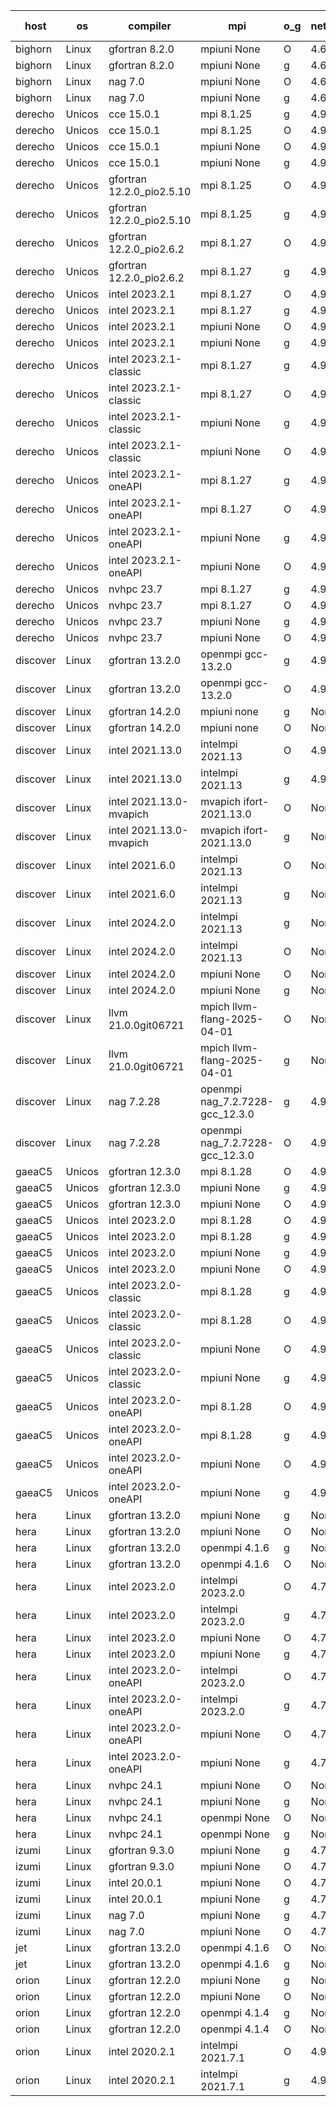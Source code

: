 

| host     | os       | compiler                              | mpi                      | o_g        | netcdf        | build       | u_pass          | u_fail          | s_pass            | s_fail            | e_pass             | e_fail             | nuopc_pass       | nuopc_fail       | artifacts link          |
|----------|----------|---------------------------------------|--------------------------|------------|---------------|-------------|-----------------|-----------------|-------------------|-------------------|--------------------|--------------------|------------------|------------------|-------------------------|
| bighorn | Linux | gfortran 8.2.0 | mpiuni None  | O | 4.6.1  | PASS | 12560 | 0 | 9 | 0 | 42 | 0 | None | None | <a href="https://github.com/esmf-org/esmf-test-artifacts/tree/06cacc33f769ced2427689bab67a60ca460fdf0d/develop/gfortran/8.2.0/O/mpiuni/None" target="_blank">06cacc3</a> | 
| bighorn | Linux | gfortran 8.2.0 | mpiuni None  | g | 4.6.1  | PASS | 12560 | 0 | 9 | 0 | 42 | 0 | None | None | <a href="https://github.com/esmf-org/esmf-test-artifacts/tree/321fbbc37d5d2f4d780c0ae9a40f6f03ed47fee8/develop/gfortran/8.2.0/g/mpiuni/None" target="_blank">321fbbc</a> | 
| bighorn | Linux | nag 7.0 | mpiuni None  | O | 4.6.1  | PASS | 12560 | 0 | 9 | 0 | 42 | 0 | None | None | <a href="https://github.com/esmf-org/esmf-test-artifacts/tree/cf562b4fe48ac2a0228a8f2058c44cdc1480935e/develop/nag/7.0/O/mpiuni/None" target="_blank">cf562b4</a> | 
| bighorn | Linux | nag 7.0 | mpiuni None  | g | 4.6.1  | PASS | 12560 | 0 | 9 | 0 | 42 | 0 | None | None | <a href="https://github.com/esmf-org/esmf-test-artifacts/tree/c9d83d97d9c5b7929ad5452876c134d6e6d5c235/develop/nag/7.0/g/mpiuni/None" target="_blank">c9d83d9</a> | 
| derecho | Unicos | cce 15.0.1 | mpi 8.1.25  | g | 4.9.2  | PASS | 14030 | 199 | 51 | 0 | 80 | 0 | 57 | 0 | <a href="https://github.com/esmf-org/esmf-test-artifacts/tree/4d4c939761ba64687da2c476816c06ef74607a9a/develop/cce/15.0.1/g/mpi/8.1.25" target="_blank">4d4c939</a> | 
| derecho | Unicos | cce 15.0.1 | mpi 8.1.25  | O | 4.9.2  | PASS | 14150 | 79 | 51 | 0 | 80 | 0 | 57 | 0 | <a href="https://github.com/esmf-org/esmf-test-artifacts/tree/f1252ff75cf3c36ecd2f5b7ba61598322fc79a2b/develop/cce/15.0.1/O/mpi/8.1.25" target="_blank">f1252ff</a> | 
| derecho | Unicos | cce 15.0.1 | mpiuni None  | O | 4.9.2  | PASS | 12324 | 236 | 9 | 0 | 42 | 0 | None | None | <a href="https://github.com/esmf-org/esmf-test-artifacts/tree/43eb2a088eb523e4363920a41944d41ef0c76e16/develop/cce/15.0.1/O/mpiuni/None" target="_blank">43eb2a0</a> | 
| derecho | Unicos | cce 15.0.1 | mpiuni None  | g | 4.9.2  | PASS | 12483 | 77 | 9 | 0 | 42 | 0 | None | None | <a href="https://github.com/esmf-org/esmf-test-artifacts/tree/3b37fc7731e686481a94dc6a1c5eab49c4f92f22/develop/cce/15.0.1/g/mpiuni/None" target="_blank">3b37fc7</a> | 
| derecho | Unicos | gfortran 12.2.0_pio2.5.10 | mpi 8.1.25  | O | 4.9.2  | PASS | 14229 | 0 | 51 | 0 | 80 | 0 | 57 | 0 | <a href="https://github.com/esmf-org/esmf-test-artifacts/tree/57609504ce5a2ef247f3d1c99df1b8805594e800/develop/gfortran/12.2.0_pio2.5.10/O/mpi/8.1.25" target="_blank">5760950</a> | 
| derecho | Unicos | gfortran 12.2.0_pio2.5.10 | mpi 8.1.25  | g | 4.9.2  | PASS | 14229 | 0 | 51 | 0 | 80 | 0 | 57 | 0 | <a href="https://github.com/esmf-org/esmf-test-artifacts/tree/3f7bf6a72ee981506a99e9803930a788e677321a/develop/gfortran/12.2.0_pio2.5.10/g/mpi/8.1.25" target="_blank">3f7bf6a</a> | 
| derecho | Unicos | gfortran 12.2.0_pio2.6.2 | mpi 8.1.27  | O | 4.9.2  | PASS | 14229 | 0 | 51 | 0 | 80 | 0 | 57 | 0 | <a href="https://github.com/esmf-org/esmf-test-artifacts/tree/ffd21cd8d5c1d1ca67abaf6b713c329b47bb33c9/develop/gfortran/12.2.0_pio2.6.2/O/mpi/8.1.27" target="_blank">ffd21cd</a> | 
| derecho | Unicos | gfortran 12.2.0_pio2.6.2 | mpi 8.1.27  | g | 4.9.2  | PASS | 14229 | 0 | 51 | 0 | 80 | 0 | 57 | 0 | <a href="https://github.com/esmf-org/esmf-test-artifacts/tree/57325ce72e587ca378e24b67d92f3533e1f0f049/develop/gfortran/12.2.0_pio2.6.2/g/mpi/8.1.27" target="_blank">57325ce</a> | 
| derecho | Unicos | intel 2023.2.1 | mpi 8.1.27  | O | 4.9.2  | PASS | 14229 | 0 | 51 | 0 | 80 | 0 | 58 | 0 | <a href="https://github.com/esmf-org/esmf-test-artifacts/tree/27edfe477fbc57608abe3c7566be5afee2d35c46/develop/intel/2023.2.1/O/mpi/8.1.27" target="_blank">27edfe4</a> | 
| derecho | Unicos | intel 2023.2.1 | mpi 8.1.27  | g | 4.9.2  | PASS | 14229 | 0 | 51 | 0 | 80 | 0 | 58 | 0 | <a href="https://github.com/esmf-org/esmf-test-artifacts/tree/dd473e64766a053599833de2b5ad0c2b0d8c5dfc/develop/intel/2023.2.1/g/mpi/8.1.27" target="_blank">dd473e6</a> | 
| derecho | Unicos | intel 2023.2.1 | mpiuni None  | O | 4.9.2  | PASS | 12560 | 0 | 9 | 0 | 42 | 0 | None | None | <a href="https://github.com/esmf-org/esmf-test-artifacts/tree/da4d1f9eaf56368ea157558c1286ff9d36fcb1db/develop/intel/2023.2.1/O/mpiuni/None" target="_blank">da4d1f9</a> | 
| derecho | Unicos | intel 2023.2.1 | mpiuni None  | g | 4.9.2  | PASS | 12560 | 0 | 9 | 0 | 42 | 0 | None | None | <a href="https://github.com/esmf-org/esmf-test-artifacts/tree/da5cad9a79301e1efb8fe602404681af2eabb031/develop/intel/2023.2.1/g/mpiuni/None" target="_blank">da5cad9</a> | 
| derecho | Unicos | intel 2023.2.1-classic | mpi 8.1.27  | g | 4.9.2  | PASS | 14229 | 0 | 51 | 0 | 80 | 0 | 57 | 0 | <a href="https://github.com/esmf-org/esmf-test-artifacts/tree/2e5d91558a082e9e28aeb77e3712a63d546a8319/develop/intel/2023.2.1-classic/g/mpi/8.1.27" target="_blank">2e5d915</a> | 
| derecho | Unicos | intel 2023.2.1-classic | mpi 8.1.27  | O | 4.9.2  | PASS | 14229 | 0 | 51 | 0 | 80 | 0 | 57 | 0 | <a href="https://github.com/esmf-org/esmf-test-artifacts/tree/d799e8c2d9b6a934057d405f90fad9bfd48ab1a5/develop/intel/2023.2.1-classic/O/mpi/8.1.27" target="_blank">d799e8c</a> | 
| derecho | Unicos | intel 2023.2.1-classic | mpiuni None  | g | 4.9.2  | PASS | 12560 | 0 | 9 | 0 | 42 | 0 | None | None | <a href="https://github.com/esmf-org/esmf-test-artifacts/tree/5ec56f81d73d739fea20cd54ef415a1d4322fc63/develop/intel/2023.2.1-classic/g/mpiuni/None" target="_blank">5ec56f8</a> | 
| derecho | Unicos | intel 2023.2.1-classic | mpiuni None  | O | 4.9.2  | PASS | 12560 | 0 | 9 | 0 | 42 | 0 | None | None | <a href="https://github.com/esmf-org/esmf-test-artifacts/tree/d51d3c58a34893a881d5882ff97303c4f005541c/develop/intel/2023.2.1-classic/O/mpiuni/None" target="_blank">d51d3c5</a> | 
| derecho | Unicos | intel 2023.2.1-oneAPI | mpi 8.1.27  | g | 4.9.2  | PASS | 14229 | 0 | 51 | 0 | 80 | 0 | 57 | 0 | <a href="https://github.com/esmf-org/esmf-test-artifacts/tree/ff20da346e885abefacc54a5ed3853517289c27f/develop/intel/2023.2.1-oneAPI/g/mpi/8.1.27" target="_blank">ff20da3</a> | 
| derecho | Unicos | intel 2023.2.1-oneAPI | mpi 8.1.27  | O | 4.9.2  | PASS | 14229 | 0 | 50 | 1 | 80 | 0 | 57 | 0 | <a href="https://github.com/esmf-org/esmf-test-artifacts/tree/2bb4cc4047ce08782e78d9686393cda28f950b64/develop/intel/2023.2.1-oneAPI/O/mpi/8.1.27" target="_blank">2bb4cc4</a> | 
| derecho | Unicos | intel 2023.2.1-oneAPI | mpiuni None  | g | 4.9.2  | PASS | 12560 | 0 | 9 | 0 | 42 | 0 | None | None | <a href="https://github.com/esmf-org/esmf-test-artifacts/tree/a0d00a2cdb1fbc2da390cf7784d710f320915056/develop/intel/2023.2.1-oneAPI/g/mpiuni/None" target="_blank">a0d00a2</a> | 
| derecho | Unicos | intel 2023.2.1-oneAPI | mpiuni None  | O | 4.9.2  | PASS | 12560 | 0 | 9 | 0 | 42 | 0 | None | None | <a href="https://github.com/esmf-org/esmf-test-artifacts/tree/bc393cbed8526426edc35d33375b42d240219c5a/develop/intel/2023.2.1-oneAPI/O/mpiuni/None" target="_blank">bc393cb</a> | 
| derecho | Unicos | nvhpc 23.7 | mpi 8.1.27  | g | 4.9.2  | PASS | 14229 | 0 | 51 | 0 | 80 | 0 | 57 | 0 | <a href="https://github.com/esmf-org/esmf-test-artifacts/tree/cc38a9ea20fcb9dbfe1fb6c6e603bff38ef12603/develop/nvhpc/23.7/g/mpi/8.1.27" target="_blank">cc38a9e</a> | 
| derecho | Unicos | nvhpc 23.7 | mpi 8.1.27  | O | 4.9.2  | PASS | 14229 | 0 | 51 | 0 | 80 | 0 | 57 | 0 | <a href="https://github.com/esmf-org/esmf-test-artifacts/tree/34ab5301fe7cd8dc1ecf482298691c6fa4d4e269/develop/nvhpc/23.7/O/mpi/8.1.27" target="_blank">34ab530</a> | 
| derecho | Unicos | nvhpc 23.7 | mpiuni None  | g | 4.9.2  | PASS | 12560 | 0 | 9 | 0 | 42 | 0 | None | None | <a href="https://github.com/esmf-org/esmf-test-artifacts/tree/4458c7fb63ef2ee4bd6622b1644d2668019424a7/develop/nvhpc/23.7/g/mpiuni/None" target="_blank">4458c7f</a> | 
| derecho | Unicos | nvhpc 23.7 | mpiuni None  | O | 4.9.2  | PASS | 12560 | 0 | 9 | 0 | 42 | 0 | None | None | <a href="https://github.com/esmf-org/esmf-test-artifacts/tree/54df97a8015a76ab6aa508d0f9c2d9738f3124ec/develop/nvhpc/23.7/O/mpiuni/None" target="_blank">54df97a</a> | 
| discover | Linux | gfortran 13.2.0 | openmpi gcc-13.2.0  | g | 4.9.2  | PASS | 14229 | 0 | 51 | 0 | 80 | 0 | 57 | 0 | <a href="https://github.com/esmf-org/esmf-test-artifacts/tree/bfbefff2cca83f2f5f5298583561107e42413a9c/develop/gfortran/13.2.0/g/openmpi/gcc-13.2.0" target="_blank">bfbefff</a> | 
| discover | Linux | gfortran 13.2.0 | openmpi gcc-13.2.0  | O | 4.9.2  | PASS | 14229 | 0 | 51 | 0 | 80 | 0 | 57 | 0 | <a href="https://github.com/esmf-org/esmf-test-artifacts/tree/68fc2cd682d2e44c2d232aecb5577dbdbc2d7886/develop/gfortran/13.2.0/O/openmpi/gcc-13.2.0" target="_blank">68fc2cd</a> | 
| discover | Linux | gfortran 14.2.0 | mpiuni none  | g | None  | PASS | 12560 | 0 | 9 | 0 | 42 | 0 | None | None | <a href="https://github.com/esmf-org/esmf-test-artifacts/tree/534fd3e0011bbcc56e149464948eacfed3e48af9/develop/gfortran/14.2.0/g/mpiuni/none" target="_blank">534fd3e</a> | 
| discover | Linux | gfortran 14.2.0 | mpiuni none  | O | None  | PASS | 12560 | 0 | 9 | 0 | 42 | 0 | None | None | <a href="https://github.com/esmf-org/esmf-test-artifacts/tree/7d9fcb04981528bce4300aa0faef155f1fb9a3ec/develop/gfortran/14.2.0/O/mpiuni/none" target="_blank">7d9fcb0</a> | 
| discover | Linux | intel 2021.13.0 | intelmpi 2021.13  | O | 4.9.2  | PASS | 14229 | 0 | 51 | 0 | 80 | 0 | 57 | 0 | <a href="https://github.com/esmf-org/esmf-test-artifacts/tree/4eebdd05d7217453969b9a96996a0f9b8263f73d/develop/intel/2021.13.0/O/intelmpi/2021.13" target="_blank">4eebdd0</a> | 
| discover | Linux | intel 2021.13.0 | intelmpi 2021.13  | g | 4.9.2  | PASS | 14229 | 0 | 51 | 0 | 80 | 0 | 57 | 0 | <a href="https://github.com/esmf-org/esmf-test-artifacts/tree/4f9126cd134527360f8ad332ce225b2492cf3da9/develop/intel/2021.13.0/g/intelmpi/2021.13" target="_blank">4f9126c</a> | 
| discover | Linux | intel 2021.13.0-mvapich | mvapich ifort-2021.13.0  | O | None  | PASS | 14229 | 0 | 51 | 0 | 80 | 0 | 57 | 0 | <a href="https://github.com/esmf-org/esmf-test-artifacts/tree/4b70718970f88813e8b0eaa80407af0aac0cc52a/develop/intel/2021.13.0-mvapich/O/mvapich/ifort-2021.13.0" target="_blank">4b70718</a> | 
| discover | Linux | intel 2021.13.0-mvapich | mvapich ifort-2021.13.0  | g | None  | PASS | 14229 | 0 | 51 | 0 | 80 | 0 | 57 | 0 | <a href="https://github.com/esmf-org/esmf-test-artifacts/tree/d07d4bd5ef7bc750fd4abd17ba5ec25b81566d8e/develop/intel/2021.13.0-mvapich/g/mvapich/ifort-2021.13.0" target="_blank">d07d4bd</a> | 
| discover | Linux | intel 2021.6.0 | intelmpi 2021.13  | O | None  | PASS | 14229 | 0 | 51 | 0 | 80 | 0 | 57 | 0 | <a href="https://github.com/esmf-org/esmf-test-artifacts/tree/ffdf446969283702a0aadbce289d43f058edcdf9/develop/intel/2021.6.0/O/intelmpi/2021.13" target="_blank">ffdf446</a> | 
| discover | Linux | intel 2021.6.0 | intelmpi 2021.13  | g | None  | PASS | 14229 | 0 | 51 | 0 | 80 | 0 | 57 | 0 | <a href="https://github.com/esmf-org/esmf-test-artifacts/tree/642250fefa10a94ba6032908f2d70b24c915a4d2/develop/intel/2021.6.0/g/intelmpi/2021.13" target="_blank">642250f</a> | 
| discover | Linux | intel 2024.2.0 | intelmpi 2021.13  | g | None  | PASS | 14228 | 1 | 51 | 0 | 80 | 0 | 57 | 0 | <a href="https://github.com/esmf-org/esmf-test-artifacts/tree/5516419a5a64796f4c9bb8e7b6b14c8d64e38c69/develop/intel/2024.2.0/g/intelmpi/2021.13" target="_blank">5516419</a> | 
| discover | Linux | intel 2024.2.0 | intelmpi 2021.13  | O | None  | PASS | 14229 | 0 | 51 | 0 | 80 | 0 | 57 | 0 | <a href="https://github.com/esmf-org/esmf-test-artifacts/tree/f8b1f12875c0f338c4e9a5a9374aed4c1a1b55c9/develop/intel/2024.2.0/O/intelmpi/2021.13" target="_blank">f8b1f12</a> | 
| discover | Linux | intel 2024.2.0 | mpiuni None  | O | None  | PASS | 12560 | 0 | 9 | 0 | 42 | 0 | None | None | <a href="https://github.com/esmf-org/esmf-test-artifacts/tree/4880db115afbd924926cc6438b40866efd768966/develop/intel/2024.2.0/O/mpiuni/None" target="_blank">4880db1</a> | 
| discover | Linux | intel 2024.2.0 | mpiuni None  | g | None  | PASS | 12559 | 1 | 9 | 0 | 42 | 0 | None | None | <a href="https://github.com/esmf-org/esmf-test-artifacts/tree/efa2361a1aad4cb121eed38f8f28bc6873fece9e/develop/intel/2024.2.0/g/mpiuni/None" target="_blank">efa2361</a> | 
| discover | Linux | llvm 21.0.0git06721 | mpich llvm-flang-2025-04-01  | O | None  | PASS | 14211 | 18 | 18 | 33 | 75 | 5 | 0 | 57 | <a href="https://github.com/esmf-org/esmf-test-artifacts/tree/adf6b7f68bb6f6705461c0b89e6a83a55c696c85/develop/llvm/21.0.0git06721/O/mpich/llvm-flang-2025-04-01" target="_blank">adf6b7f</a> | 
| discover | Linux | llvm 21.0.0git06721 | mpich llvm-flang-2025-04-01  | g | None  | PASS | 14211 | 18 | 17 | 34 | 75 | 5 | 0 | 57 | <a href="https://github.com/esmf-org/esmf-test-artifacts/tree/0be75952d5fe58f8e7bbbeb446db646bdc0b2de3/develop/llvm/21.0.0git06721/g/mpich/llvm-flang-2025-04-01" target="_blank">0be7595</a> | 
| discover | Linux | nag 7.2.28 | openmpi nag_7.2.7228-gcc_12.3.0  | g | 4.9.2  | PASS | 14229 | 0 | 51 | 0 | 80 | 0 | 56 | 1 | <a href="https://github.com/esmf-org/esmf-test-artifacts/tree/93b6e1a91f7f1fae2fb78b461108e18b49ae8717/develop/nag/7.2.28/g/openmpi/nag_7.2.7228-gcc_12.3.0" target="_blank">93b6e1a</a> | 
| discover | Linux | nag 7.2.28 | openmpi nag_7.2.7228-gcc_12.3.0  | O | 4.9.2  | PASS | 14212 | 17 | 51 | 0 | 80 | 0 | 56 | 1 | <a href="https://github.com/esmf-org/esmf-test-artifacts/tree/23027ccc26517d8df31f49df70fa1c728fd61fa9/develop/nag/7.2.28/O/openmpi/nag_7.2.7228-gcc_12.3.0" target="_blank">23027cc</a> | 
| gaeaC5 | Unicos | gfortran 12.3.0 | mpi 8.1.28  | O | 4.9.0  | PASS | None | None | None | None | None | None | None | None | <a href="https://github.com/esmf-org/esmf-test-artifacts/tree/881c2b70731f8b17a7017fcfd923507156a6f64e/develop/gfortran/12.3.0/O/mpi/8.1.28" target="_blank">881c2b7</a> | 
| gaeaC5 | Unicos | gfortran 12.3.0 | mpiuni None  | g | 4.9.0  | PASS | 12560 | 0 | 9 | 0 | 42 | 0 | None | None | <a href="https://github.com/esmf-org/esmf-test-artifacts/tree/65a4b3663f8949672f88371c7eddff28899a4c9e/develop/gfortran/12.3.0/g/mpiuni/None" target="_blank">65a4b36</a> | 
| gaeaC5 | Unicos | gfortran 12.3.0 | mpiuni None  | O | 4.9.0  | PASS | 12560 | 0 | 9 | 0 | 42 | 0 | None | None | <a href="https://github.com/esmf-org/esmf-test-artifacts/tree/d3f5733ece4a411111b01c532aae7128c997c041/develop/gfortran/12.3.0/O/mpiuni/None" target="_blank">d3f5733</a> | 
| gaeaC5 | Unicos | intel 2023.2.0 | mpi 8.1.28  | O | 4.9.0  | PASS | 14229 | 0 | 51 | 0 | 80 | 0 | 57 | 0 | <a href="https://github.com/esmf-org/esmf-test-artifacts/tree/107b720f72d15c36b53042c4d6662fb3e9935de8/develop/intel/2023.2.0/O/mpi/8.1.28" target="_blank">107b720</a> | 
| gaeaC5 | Unicos | intel 2023.2.0 | mpi 8.1.28  | g | 4.9.0  | PASS | None | None | None | None | None | None | None | None | <a href="https://github.com/esmf-org/esmf-test-artifacts/tree/af494d797c619656bbcf7e2d3aef59b6a5226f1c/develop/intel/2023.2.0/g/mpi/8.1.28" target="_blank">af494d7</a> | 
| gaeaC5 | Unicos | intel 2023.2.0 | mpiuni None  | g | 4.9.0  | PASS | None | None | None | None | None | None | None | None | <a href="https://github.com/esmf-org/esmf-test-artifacts/tree/24cc999f2b3171f35124cab680fb156abaf3aaae/develop/intel/2023.2.0/g/mpiuni/None" target="_blank">24cc999</a> | 
| gaeaC5 | Unicos | intel 2023.2.0 | mpiuni None  | O | 4.9.0  | PASS | 12560 | 0 | 9 | 0 | 42 | 0 | None | None | <a href="https://github.com/esmf-org/esmf-test-artifacts/tree/337317940de63b612290083c731af9a3fca1625d/develop/intel/2023.2.0/O/mpiuni/None" target="_blank">3373179</a> | 
| gaeaC5 | Unicos | intel 2023.2.0-classic | mpi 8.1.28  | g | 4.9.0  | PASS | None | None | None | None | None | None | None | None | <a href="https://github.com/esmf-org/esmf-test-artifacts/tree/22dceae98fc553606766acd20ac9c2c017a6a7a8/develop/intel/2023.2.0-classic/g/mpi/8.1.28" target="_blank">22dceae</a> | 
| gaeaC5 | Unicos | intel 2023.2.0-classic | mpi 8.1.28  | O | 4.9.0  | PASS | None | None | None | None | None | None | None | None | <a href="https://github.com/esmf-org/esmf-test-artifacts/tree/50ce1534ad7029c33db6f8e25d3660fcd8cfc898/develop/intel/2023.2.0-classic/O/mpi/8.1.28" target="_blank">50ce153</a> | 
| gaeaC5 | Unicos | intel 2023.2.0-classic | mpiuni None  | O | 4.9.0  | PASS | 12560 | 0 | 9 | 0 | 42 | 0 | None | None | <a href="https://github.com/esmf-org/esmf-test-artifacts/tree/a041aba9e0f413f2331376be942d1be8d1b84f58/develop/intel/2023.2.0-classic/O/mpiuni/None" target="_blank">a041aba</a> | 
| gaeaC5 | Unicos | intel 2023.2.0-classic | mpiuni None  | g | 4.9.0  | PASS | None | None | None | None | None | None | None | None | <a href="https://github.com/esmf-org/esmf-test-artifacts/tree/697bf85862fc157e5169d56fc7c6d16cc5a244ac/develop/intel/2023.2.0-classic/g/mpiuni/None" target="_blank">697bf85</a> | 
| gaeaC5 | Unicos | intel 2023.2.0-oneAPI | mpi 8.1.28  | O | 4.9.0  | PASS | None | None | None | None | None | None | None | None | <a href="https://github.com/esmf-org/esmf-test-artifacts/tree/66778d9162648f07b4120b02040563a8b72b945a/develop/intel/2023.2.0-oneAPI/O/mpi/8.1.28" target="_blank">66778d9</a> | 
| gaeaC5 | Unicos | intel 2023.2.0-oneAPI | mpi 8.1.28  | g | 4.9.0  | PASS | 14229 | 0 | 51 | 0 | 80 | 0 | 57 | 0 | <a href="https://github.com/esmf-org/esmf-test-artifacts/tree/cb191206e23bf0bbde9e5da894f612c5ef6c66bb/develop/intel/2023.2.0-oneAPI/g/mpi/8.1.28" target="_blank">cb19120</a> | 
| gaeaC5 | Unicos | intel 2023.2.0-oneAPI | mpiuni None  | O | 4.9.0  | PASS | 12560 | 0 | 9 | 0 | 42 | 0 | None | None | <a href="https://github.com/esmf-org/esmf-test-artifacts/tree/fe99deabb3f3e8463ac3898e258708a0a405be2c/develop/intel/2023.2.0-oneAPI/O/mpiuni/None" target="_blank">fe99dea</a> | 
| gaeaC5 | Unicos | intel 2023.2.0-oneAPI | mpiuni None  | g | 4.9.0  | PASS | 12560 | 0 | 9 | 0 | 42 | 0 | None | None | <a href="https://github.com/esmf-org/esmf-test-artifacts/tree/a6bc4ea952cddf1653a1077dbcc0a1dd0b96afb8/develop/intel/2023.2.0-oneAPI/g/mpiuni/None" target="_blank">a6bc4ea</a> | 
| hera | Linux | gfortran 13.2.0 | mpiuni None  | g | None  | PASS | 12560 | 0 | 9 | 0 | 42 | 0 | None | None | <a href="https://github.com/esmf-org/esmf-test-artifacts/tree/0a4d2b62bd5eb14f7c32b06a7aac0c1f387b7d96/develop/gfortran/13.2.0/g/mpiuni/None" target="_blank">0a4d2b6</a> | 
| hera | Linux | gfortran 13.2.0 | mpiuni None  | O | None  | PASS | 12560 | 0 | 9 | 0 | 42 | 0 | None | None | <a href="https://github.com/esmf-org/esmf-test-artifacts/tree/41b4b6a63503a2653e77c343f92029b2e712164b/develop/gfortran/13.2.0/O/mpiuni/None" target="_blank">41b4b6a</a> | 
| hera | Linux | gfortran 13.2.0 | openmpi 4.1.6  | g | None  | PASS | 14229 | 0 | 51 | 0 | 80 | 0 | 57 | 0 | <a href="https://github.com/esmf-org/esmf-test-artifacts/tree/d21da081e32f93dd7c43163585a01ff36b4b01f8/develop/gfortran/13.2.0/g/openmpi/4.1.6" target="_blank">d21da08</a> | 
| hera | Linux | gfortran 13.2.0 | openmpi 4.1.6  | O | None  | PASS | 14229 | 0 | 51 | 0 | 80 | 0 | 57 | 0 | <a href="https://github.com/esmf-org/esmf-test-artifacts/tree/bc22ba6deb341c294cc20926118225d0da9e2892/develop/gfortran/13.2.0/O/openmpi/4.1.6" target="_blank">bc22ba6</a> | 
| hera | Linux | intel 2023.2.0 | intelmpi 2023.2.0  | O | 4.7.0  | PASS | 14229 | 0 | 51 | 0 | 80 | 0 | 57 | 0 | <a href="https://github.com/esmf-org/esmf-test-artifacts/tree/a58823ffbe3d9f9bc7b3a2db27f6a6813dd10298/develop/intel/2023.2.0/O/intelmpi/2023.2.0" target="_blank">a58823f</a> | 
| hera | Linux | intel 2023.2.0 | intelmpi 2023.2.0  | g | 4.7.0  | PASS | 14229 | 0 | 51 | 0 | 80 | 0 | 57 | 0 | <a href="https://github.com/esmf-org/esmf-test-artifacts/tree/3866a52918c3a1a0241bac09bdf9b4bb31979c7a/develop/intel/2023.2.0/g/intelmpi/2023.2.0" target="_blank">3866a52</a> | 
| hera | Linux | intel 2023.2.0 | mpiuni None  | O | 4.7.0  | PASS | 12560 | 0 | 9 | 0 | 42 | 0 | None | None | <a href="https://github.com/esmf-org/esmf-test-artifacts/tree/83aacd92f1fbc4315fc8cc1872579efd2a11de57/develop/intel/2023.2.0/O/mpiuni/None" target="_blank">83aacd9</a> | 
| hera | Linux | intel 2023.2.0 | mpiuni None  | g | 4.7.0  | PASS | 12560 | 0 | 9 | 0 | 42 | 0 | None | None | <a href="https://github.com/esmf-org/esmf-test-artifacts/tree/6efd095ebf9fcf507f5aa9c54458bfb373bc4f48/develop/intel/2023.2.0/g/mpiuni/None" target="_blank">6efd095</a> | 
| hera | Linux | intel 2023.2.0-oneAPI | intelmpi 2023.2.0  | O | 4.7.0  | PASS | 14229 | 0 | 50 | 1 | 80 | 0 | 57 | 0 | <a href="https://github.com/esmf-org/esmf-test-artifacts/tree/f7ad9db8e41e32b79a8d1706b31c5325eac00b05/develop/intel/2023.2.0-oneAPI/O/intelmpi/2023.2.0" target="_blank">f7ad9db</a> | 
| hera | Linux | intel 2023.2.0-oneAPI | intelmpi 2023.2.0  | g | 4.7.0  | PASS | 14229 | 0 | 51 | 0 | 80 | 0 | 57 | 0 | <a href="https://github.com/esmf-org/esmf-test-artifacts/tree/9888f9fd9dda6d03d8191eca42819fddc904f1e8/develop/intel/2023.2.0-oneAPI/g/intelmpi/2023.2.0" target="_blank">9888f9f</a> | 
| hera | Linux | intel 2023.2.0-oneAPI | mpiuni None  | O | 4.7.0  | PASS | 12560 | 0 | 9 | 0 | 42 | 0 | None | None | <a href="https://github.com/esmf-org/esmf-test-artifacts/tree/038863d04f4932378cb0cb492d3f942c1417a5bd/develop/intel/2023.2.0-oneAPI/O/mpiuni/None" target="_blank">038863d</a> | 
| hera | Linux | intel 2023.2.0-oneAPI | mpiuni None  | g | 4.7.0  | PASS | 12560 | 0 | 9 | 0 | 42 | 0 | None | None | <a href="https://github.com/esmf-org/esmf-test-artifacts/tree/5d9d87acfd1f7969711f138a729af752cd1de988/develop/intel/2023.2.0-oneAPI/g/mpiuni/None" target="_blank">5d9d87a</a> | 
| hera | Linux | nvhpc 24.1 | mpiuni None  | O | None  | PASS | 12560 | 0 | 9 | 0 | 42 | 0 | None | None | <a href="https://github.com/esmf-org/esmf-test-artifacts/tree/fd3df83afcacdbfca822e4f4984cb79229aa7691/develop/nvhpc/24.1/O/mpiuni/None" target="_blank">fd3df83</a> | 
| hera | Linux | nvhpc 24.1 | mpiuni None  | g | None  | PASS | 12560 | 0 | 9 | 0 | 42 | 0 | None | None | <a href="https://github.com/esmf-org/esmf-test-artifacts/tree/e3b1ee025f45ddd8aa52d849474e8429812b775c/develop/nvhpc/24.1/g/mpiuni/None" target="_blank">e3b1ee0</a> | 
| hera | Linux | nvhpc 24.1 | openmpi None  | O | None  | PASS | 14229 | 0 | 51 | 0 | 80 | 0 | 57 | 0 | <a href="https://github.com/esmf-org/esmf-test-artifacts/tree/b606d4dc3258ce9f4a4c80c8dc2ecc37ac21b33d/develop/nvhpc/24.1/O/openmpi/None" target="_blank">b606d4d</a> | 
| hera | Linux | nvhpc 24.1 | openmpi None  | g | None  | PASS | 14229 | 0 | 51 | 0 | 80 | 0 | 57 | 0 | <a href="https://github.com/esmf-org/esmf-test-artifacts/tree/58cc097685f71054eb3d7fd4d691593a82ebae80/develop/nvhpc/24.1/g/openmpi/None" target="_blank">58cc097</a> | 
| izumi | Linux | gfortran 9.3.0 | mpiuni None  | g | 4.7.4  | PASS | 12560 | 0 | 9 | 0 | 42 | 0 | None | None | <a href="https://github.com/esmf-org/esmf-test-artifacts/tree/79708d970b2b3a1745ae78cb6462daebd5dfbb3b/develop/gfortran/9.3.0/g/mpiuni/None" target="_blank">79708d9</a> | 
| izumi | Linux | gfortran 9.3.0 | mpiuni None  | O | 4.7.4  | PASS | 12560 | 0 | 9 | 0 | 42 | 0 | None | None | <a href="https://github.com/esmf-org/esmf-test-artifacts/tree/68f019db1b70c1b6c633b09b914b94f75a7437fd/develop/gfortran/9.3.0/O/mpiuni/None" target="_blank">68f019d</a> | 
| izumi | Linux | intel 20.0.1 | mpiuni None  | O | 4.7.4  | PASS | 12560 | 0 | 9 | 0 | 42 | 0 | None | None | <a href="https://github.com/esmf-org/esmf-test-artifacts/tree/a2dd5495f75d04a0d1650727fa2fbc2bccd84c77/develop/intel/20.0.1/O/mpiuni/None" target="_blank">a2dd549</a> | 
| izumi | Linux | intel 20.0.1 | mpiuni None  | g | 4.7.4  | PASS | 12560 | 0 | 9 | 0 | 42 | 0 | None | None | <a href="https://github.com/esmf-org/esmf-test-artifacts/tree/14a029288bca68edebfeb5810110cf9b9d519abb/develop/intel/20.0.1/g/mpiuni/None" target="_blank">14a0292</a> | 
| izumi | Linux | nag 7.0 | mpiuni None  | g | 4.7.4  | PASS | 12560 | 0 | 9 | 0 | 42 | 0 | None | None | <a href="https://github.com/esmf-org/esmf-test-artifacts/tree/b91e00808e9f479c9be51467e15cc6ca12b01da9/develop/nag/7.0/g/mpiuni/None" target="_blank">b91e008</a> | 
| izumi | Linux | nag 7.0 | mpiuni None  | O | 4.7.4  | PASS | 12560 | 0 | 9 | 0 | 42 | 0 | None | None | <a href="https://github.com/esmf-org/esmf-test-artifacts/tree/1e978eb990d390dcfb8ef277e00e8afeeb556c58/develop/nag/7.0/O/mpiuni/None" target="_blank">1e978eb</a> | 
| jet | Linux | gfortran 13.2.0 | openmpi 4.1.6  | O | None  | PASS | 14229 | 0 | 51 | 0 | 80 | 0 | 57 | 0 | <a href="https://github.com/esmf-org/esmf-test-artifacts/tree/155c6294c1844f3669aff987051ab1f685b6e6df/develop/gfortran/13.2.0/O/openmpi/4.1.6" target="_blank">155c629</a> | 
| jet | Linux | gfortran 13.2.0 | openmpi 4.1.6  | g | None  | PASS | 14229 | 0 | 51 | 0 | 80 | 0 | 57 | 0 | <a href="https://github.com/esmf-org/esmf-test-artifacts/tree/a5a56dc45f84295d1ddb6001f5afc284e6033c30/develop/gfortran/13.2.0/g/openmpi/4.1.6" target="_blank">a5a56dc</a> | 
| orion | Linux | gfortran 12.2.0 | mpiuni None  | g | None  | PASS | 12560 | 0 | 9 | 0 | 42 | 0 | None | None | <a href="https://github.com/esmf-org/esmf-test-artifacts/tree/153a5972cfc73cff307f2f2b6d970f275522120d/develop/gfortran/12.2.0/g/mpiuni/None" target="_blank">153a597</a> | 
| orion | Linux | gfortran 12.2.0 | mpiuni None  | O | None  | PASS | 12560 | 0 | 9 | 0 | 42 | 0 | None | None | <a href="https://github.com/esmf-org/esmf-test-artifacts/tree/3e324e864a30e18fa9d105142af5750afaa75405/develop/gfortran/12.2.0/O/mpiuni/None" target="_blank">3e324e8</a> | 
| orion | Linux | gfortran 12.2.0 | openmpi 4.1.4  | g | None  | PASS | 14228 | 1 | 51 | 0 | 80 | 0 | 57 | 0 | <a href="https://github.com/esmf-org/esmf-test-artifacts/tree/777389b6a810b026f667878502947e43433ce8d9/develop/gfortran/12.2.0/g/openmpi/4.1.4" target="_blank">777389b</a> | 
| orion | Linux | gfortran 12.2.0 | openmpi 4.1.4  | O | None  | PASS | 14229 | 0 | 51 | 0 | 80 | 0 | 57 | 0 | <a href="https://github.com/esmf-org/esmf-test-artifacts/tree/639ceea127617e9595d60c20c2c45ae498bf9d66/develop/gfortran/12.2.0/O/openmpi/4.1.4" target="_blank">639ceea</a> | 
| orion | Linux | intel 2020.2.1 | intelmpi 2021.7.1  | O | 4.9.2  | PASS | 14229 | 0 | 51 | 0 | 80 | 0 | 57 | 0 | <a href="https://github.com/esmf-org/esmf-test-artifacts/tree/e408499507f319389480eaf78e55dbebe251891a/develop/intel/2020.2.1/O/intelmpi/2021.7.1" target="_blank">e408499</a> | 
| orion | Linux | intel 2020.2.1 | intelmpi 2021.7.1  | g | 4.9.2  | PASS | 14229 | 0 | 51 | 0 | 80 | 0 | 57 | 0 | <a href="https://github.com/esmf-org/esmf-test-artifacts/tree/ff6564669c41c417938d4e434e81fe651ce3d421/develop/intel/2020.2.1/g/intelmpi/2021.7.1" target="_blank">ff65646</a> | 
